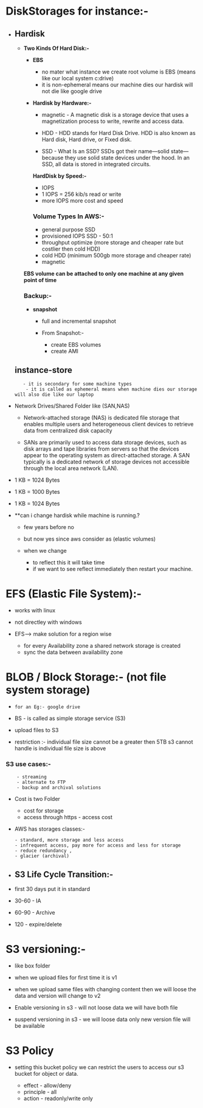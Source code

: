 # DiskStorages for instance:-

- ## Hardisk
   
   - **Two Kinds Of Hard Disk:-**

      - **EBS**
       
         - no mater what instance we create root volume is EBS (means like our local system c:drive)
         - it is non-ephemeral means our machine dies our hardisk will not die like google drive


     - **Hardisk by Hardware:-**
         
          - magnetic - A magnetic disk is a storage device that uses a magnetization process to write, rewrite and access data. 
          - HDD - HDD stands for Hard Disk Drive. HDD is also known as Hard disk, Hard drive, or Fixed disk.

          - SSD - What Is an SSD? SSDs got their name—solid state—because they use solid state devices under the hood. In an SSD, all data is stored in integrated circuits.

        **HardDisk by Speed:-**

        - IOPS
        - 1 IOPS = 256 kib/s read or write 
        - more IOPS more cost and speed

        ### Volume Types In AWS:-

          - general purpose SSD
          - provisioned IOPS SSD  - 50:1
          - throughput optimize (more storage and cheaper rate but costlier then cold HDD)
          - cold  HDD (minimum 500gb more storage and cheaper rate)
          - magnetic 

      **EBS volume can be attached to only one machine at any given point of time**


     ### Backup:-

        - **snapshot** 
          
           - full and incremental snapshot 

            - From Snapshot:-

                 - create EBS volumes
                 - create AMI    
    ## instance-store

         - it is secondary for some machine types
          - it is called as ephemeral means when machine dies our storage will also die like our laptop

- Network Drives/Shared Folder like (SAN,NAS)

  - Network-attached storage (NAS) is dedicated file storage that enables multiple users and heterogeneous client devices to retrieve data from centralized disk capacity

  -  SANs are primarily used to access data storage devices, such as disk arrays and tape libraries from servers so that the devices appear to the operating system as direct-attached storage. A SAN typically is a dedicated network of storage devices not accessible through the local area network (LAN).




 - 1 KB = 1024 Bytes
 - 1 KB = 1000 Bytes
 - 1 KB = 1024 Bytes

- **can i change hardisk while machine is running.?
   
    - few years before no
    - but now yes since aws consider as (elastic volumes)
     - when we change 
          
          - to reflect this it will take time 
          - if we want to see reflect immediately then restart your machine.



# EFS (Elastic File System):-

 - works with linux 
 - not directley with windows 
 - EFS--> make solution for a region wise
     
     - for every Availability zone a shared network storage is created  
     - sync the data between availability zone 

 # BLOB / Block Storage:- (not file system storage)

   -     for an Eg:- google drive 

   - BS - is called as simple storage service (S3)

   - upload files to S3
   - restriction :- individual file size cannot be a greater then 5TB
   s3 cannot handle is individual file size is above 

   ### S3 use cases:-
            
        - streaming 
        - alternate to FTP
        - backup and archival solutions

- Cost is two Folder
    
     - cost for storage 
     - access through https - access cost 


- AWS has storages classes:-
               
      - standard, more storage and less access
      - infrequent access, pay more for access and less for storage 
      - reduce redundancy , 
      - glacier (archival)


- ## S3 Life Cycle Transition:-


- first 30 days put it in standard
- 30-60 - IA
- 60-90 - Archive
- 120 - expire/delete


# S3 versioning:-

- like box folder
- when we upload files for first time it is v1
- when we upload same files with changing content then we will loose the data and version will change to v2


- Enable versioning in s3 - will not loose data we will have both file
- suspend versioning in s3 - we will loose data only new version file will be available 

# S3 Policy 
* setting this bucket policy we can restrict the users to access our s3 bucket for object or data.

    * effect - allow/deny
    * principle - all
    * action - readonly/write only












             




























